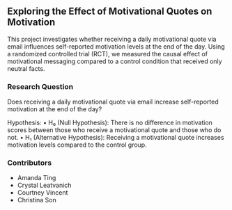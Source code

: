 ## Exploring the Effect of Motivational Quotes on Motivation

This project investigates whether receiving a daily motivational quote via email influences self-reported motivation levels at the end of the day.  Using a randomized controlled trial (RCT), we measured the causal effect of motivational messaging compared to a control condition that received only neutral facts.

### Research Question  

Does receiving a daily motivational quote via email increase self-reported motivation at the end of the day?

Hypothesis:
	•	H₀ (Null Hypothesis): There is no difference in motivation scores between those who receive a motivational quote and those who do not.
	•	H₁ (Alternative Hypothesis): Receiving a motivational quote increases motivation levels compared to the control group.

### Contributors  

- Amanda Ting
- Crystal Leatvanich 
- Courtney Vincent 
- Christina Son
